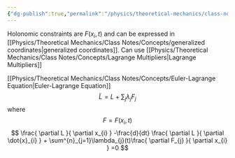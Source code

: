 ```yaml
---
{"dg-publish":true,"permalink":"/physics/theoretical-mechanics/class-notes/concepts/holonomic/"}
---
```


Holonomic constraints are $F(x_{i},t)$ and can be expressed in [[Physics/Theoretical Mechanics/Class Notes/Concepts/generalized coordinates\|generalized coordinates]]. Can use [[Physics/Theoretical Mechanics/Class Notes/Concepts/Lagrange Multipliers\|Lagrange Multipliers]]

[[Physics/Theoretical Mechanics/Class Notes/Concepts/Euler-Lagrange Equation\|Euler-Lagrange Equation]] 
$$
\tilde{L} = L +\sum_{j} \lambda_{j}F_{j} 
$$
where 
$$
F=F(x_{i},t)
$$
$$
\frac{ \partial L }{ \partial x_{i} } -\frac{d}{dt} \frac{ \partial L }{ \partial \dot{x}_{i} } + \sum^{n}_{j=1}\lambda_{j}(t)\frac{ \partial F_{j} }{ \partial x_{i} } =0 
$$
